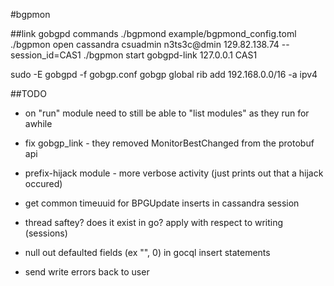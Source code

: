 #bgpmon

##link gobgpd commands
./bgpmond example/bgpmond_config.toml
./bgpmon open cassandra csuadmin n3ts3c@dmin 129.82.138.74 --session_id=CAS1
./bgpmon start gobgpd-link 127.0.0.1 CAS1

sudo -E gobgpd -f gobgp.conf
gobgp global rib add 192.168.0.0/16 -a ipv4

##TODO
- on "run" module need to still be able to "list modules" as they run for awhile

- fix gobgp_link - they removed MonitorBestChanged from the protobuf api
- prefix-hijack module - more verbose activity (just prints out that a hijack occured)
- get common timeuuid for BPGUpdate inserts in cassandra session
- thread saftey? does it exist in go? apply with respect to writing (sessions)
- null out defaulted fields (ex "", 0) in gocql insert statements
- send write errors back to user
